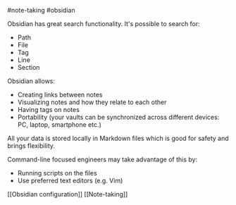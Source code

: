 #note-taking #obsidian

Obsidian has great search functionality. It's possible to search for:
- Path
- File
- Tag
- Line
- Section

Obsidian allows:
- Creating links between notes
- Visualizing notes and how they relate to each other
- Having tags on notes
- Portability (your vaults can be synchronized across different devices: PC, laptop, smartphone etc.)

All your data is stored locally in Markdown files which is good for safety and brings flexibility.

Command-line focused engineers may take advantage of this by:
- Running scripts on the files
- Use preferred text editors (e.g. Vim)

[[Obsidian configuration]]
[[Note-taking]]